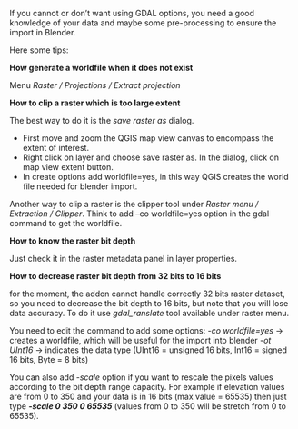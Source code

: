 If you cannot or don’t want using GDAL options, you need a good knowledge of your data and maybe some pre-processing to ensure the import in Blender.

Here some tips:

**How generate a worldfile when it does not exist**

Menu *Raster / Projections / Extract projection*

**How to clip a raster which is too large extent**

The best way to do it is the *save raster as* dialog.

* First move and zoom the QGIS map view canvas to encompass the extent of interest.
* Right click on layer and choose save raster as. In the dialog, click on map view extent button.
* In create options add worldfile=yes, in this way QGIS creates the world file needed for blender import.

Another way to clip a raster is the clipper tool under *Raster menu / Extraction / Clipper*. Think to add –co worldfile=yes option in the gdal command to get the worldfile.

**How to know the raster bit depth**

Just check it in the raster metadata panel in layer properties.

**How to decrease raster bit depth from 32 bits to 16 bits**

for the moment, the addon cannot handle correctly 32 bits raster dataset, so you need to decrease the bit depth to 16 bits, but note that you will lose data accuracy. To do it use *gdal_ranslate* tool available under raster menu.

You need to edit the command to add some options:
*-co worldfile=yes* -> creates a worldfile, which will be useful for the import into blender
*-ot UInt16* -> indicates the data type (UInt16 = unsigned 16 bits, Int16 = signed 16 bits, Byte = 8 bits)

You can also add *-scale* option if you want to rescale the pixels values according to the bit depth range capacity. For example if elevation values are from 0 to 350 and your data is in 16 bits (max value = 65535) then just type ***-scale 0 350 0 65535*** (values from 0 to 350 will be stretch from 0 to 65535).